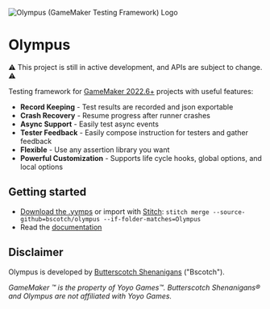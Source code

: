 ![Olympus (GameMaker Testing Framework) Logo](.github/logo.png)

# Olympus

⚠ This project is still in active development, and APIs are subject to change. ⚠

Testing framework for [GameMaker 2022.6+](https://gamemaker.io/en/blog/release-2022-6) projects with useful features:

- **Record Keeping** - Test results are recorded and json exportable
- **Crash Recovery** - Resume progress after runner crashes
- **Async Support** - Easily test async events
- **Tester Feedback** - Easily compose instruction for testers and gather feedback
- **Flexible** - Use any assertion library you want
- **Powerful Customization** - Supports life cycle hooks, global options, and local options

## Getting started

- [Download the .yymps](https://github.com/bscotch/olympus/releases/) or import with [Stitch](https://github.com/bscotch/stitch#merging-projects-): `stitch merge --source-github=bscotch/olympus --if-folder-matches=Olympus`
- Read the [documentation](src/datafiles/Olympus/Olympus_README.md)

## Disclaimer

Olympus is developed by [Butterscotch Shenanigans](https://www.bscotch.net) ("Bscotch").

_GameMaker &trade; is the property of Yoyo Games&trade;. Butterscotch Shenanigans&reg; and Olympus are not affiliated with Yoyo Games._
